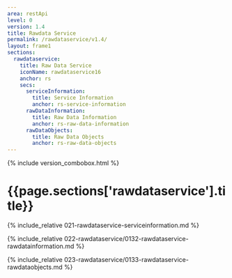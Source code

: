 ```yaml
---
area: restApi
level: 0
version: 1.4
title: Rawdata Service
permalink: /rawdataservice/v1.4/
layout: frame1
sections:
  rawdataservice:
    title: Raw Data Service
    iconName: rawdataservice16
    anchor: rs
    secs:
      serviceInformation:
        title: Service Information
        anchor: rs-service-information
      rawDataInformation:
        title: Raw Data Information
        anchor: rs-raw-data-information
      rawDataObjects:
        title: Raw Data Objects
        anchor: rs-raw-data-objects
---
```


{% include version_combobox.html %}

<h1 id="{{page.sections['rawdataservice'].anchor}}">{{page.sections['rawdataservice'].title}}</h1>

{% include_relative 021-rawdataservice-serviceinformation.md %}

{% include_relative 022-rawdataservice/0132-rawdataservice-rawdatainformation.md %}

{% include_relative 023-rawdataservice/0133-rawdataservice-rawdataobjects.md %}

